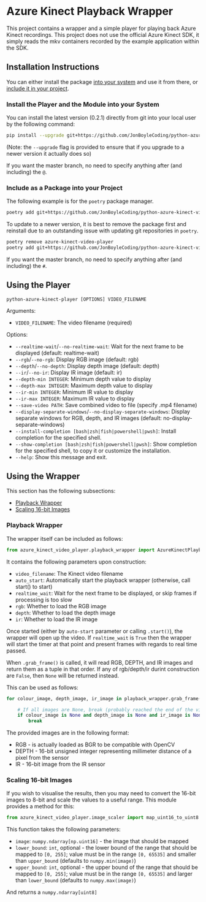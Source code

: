 # Azure Kinect Playback Wrapper

This project contains a wrapper and a simple player for playing back Azure Kinect recordings. This project does not use the official Azure Kinect SDK, it simply reads the mkv containers recorded by the example application within the SDK.

## Installation Instructions

You can either install the package [into your system](#install-the-player-and-the-module-into-your-system) and use it from there, or [include it in your project](#include-as-a-package-into-your-project).

### Install the Player and the Module into your System

You can install the latest version (0.2.1) directly from git into your local user by the following command:

``` sh
pip install --upgrade git+https://github.com/JonBoyleCoding/python-azure-kinect-video-player.git@v0.2.1
```

(Note: the `--upgrade` flag is provided to ensure that if you upgrade to a newer version it actually does so)

If you want the master branch, no need to specify anything after (and including) the `@`.


### Include as a Package into your Project

The following example is for the `poetry` package manager.

``` sh
poetry add git+https://github.com/JonBoyleCoding/python-azure-kinect-video-player.git#v0.2.1
```

To update to a newer version, it is best to remove the package first and reinstall due to an outstanding issue with updating git repositories in `poetry`.

``` sh
poetry remove azure-kinect-video-player
poetry add git+https://github.com/JonBoyleCoding/python-azure-kinect-video-player.git#v0.2.1
```

If you want the master branch, no need to specify anything after (and including) the `#`.

## Using the Player

`python-azure-kinect-player [OPTIONS] VIDEO_FILENAME`

Arguments:
- `VIDEO_FILENAME`: The video filename (required)

Options:
- `--realtime-wait`/`--no-realtime-wait`: Wait for the next frame to be displayed (default: realtime-wait)
- `--rgb`/`--no-rgb`: Display RGB image (default: rgb)
- `--depth`/`--no-depth`: Display depth image (default: depth)
- `--ir`/`--no-ir`: Display IR image (default: ir)
- `--depth-min INTEGER`: Minimum depth value to display
- `--depth-max INTEGER`: Maximum depth value to display
- `--ir-min INTEGER`: Minimum IR value to display
- `--ir-max INTEGER`: Maximum IR value to display
- `--save-video PATH`: Save combined video to file (specify .mp4 filename)
- `--display-separate-windows`/`--no-display-separate-windows`: Display separate windows for RGB, depth, and IR images (default: no-display-separate-windows)
- `--install-completion [bash|zsh|fish|powershell|pwsh]`: Install completion for the specified shell.
- `--show-completion [bash|zsh|fish|powershell|pwsh]`: Show completion for the specified shell, to copy it or customize the installation.
- `--help`: Show this message and exit.

## Using the Wrapper

This section has the following subsections:

- [Playback Wrapper](#playback-wrapper)
- [Scaling 16-bit Images](#scaling-16-bit-images)

### Playback Wrapper

The wrapper itself can be included as follows:

``` python
from azure_kinect_video_player.playback_wrapper import AzureKinectPlaybackWrapper
```

It contains the following parameters upon construction:

- `video_filename`: The Kinect video filename
- `auto_start`: Automatically start the playback wrapper (otherwise, call start() to start)
- `realtime_wait`: Wait for the next frame to be displayed, or skip frames if processing is too slow
- `rgb`: Whether to load the RGB image
- `depth`: Whether to load the depth image
- `ir`: Whether to load the IR image


Once started (either by `auto-start` parameter or calling `.start()`), the wrapper will open up the video. If `realtime_wait` is `True` then the wrapper will start the timer at that point and present frames with regards to real time passed.

When `.grab_frame()` is called, it will read RGB, DEPTH, and IR images and return them as a tuple in that order. If any of rgb/depth/ir durint construction are `False`, then `None` will be returned instead.

This can be used as follows:

``` python
for colour_image, depth_image, ir_image in playback_wrapper.grab_frame():

    # If all images are None, break (probably reached the end of the video)
    if colour_image is None and depth_image is None and ir_image is None:
        break
```

The provided images are in the following format:

- RGB - is actually loaded as BGR to be compatible with OpenCV
- DEPTH - 16-bit unsigned integer representing millimeter distance of a pixel from the sensor
- IR - 16-bit image from the IR sensor

### Scaling 16-bit Images

If you wish to visualise the results, then you may need to convert the 16-bit images to 8-bit and scale the values to a useful range. This module provides a method for this:

``` python
from azure_kinect_video_player.image_scaler import map_uint16_to_uint8
```

This function takes the following parameters:

- `image`: `numpy.ndarray[np.uint16]` - the image that should be mapped
- `lower_bound`: `int`, optional - the lower bound of the range that should be mapped to `[0, 255]`; value must be in the range `[0, 65535]` and smaller than `upper_bound` (defaults to `numpy.min(image)`)
- `upper_bound`: `int`, optional - the upper bound of the range that should be mapped to `[0, 255]`; value must be in the range `[0, 65535]` and larger than `lower_bound` (defaults to `numpy.max(image)`)

And returns a `numpy.ndarray[uint8]`

